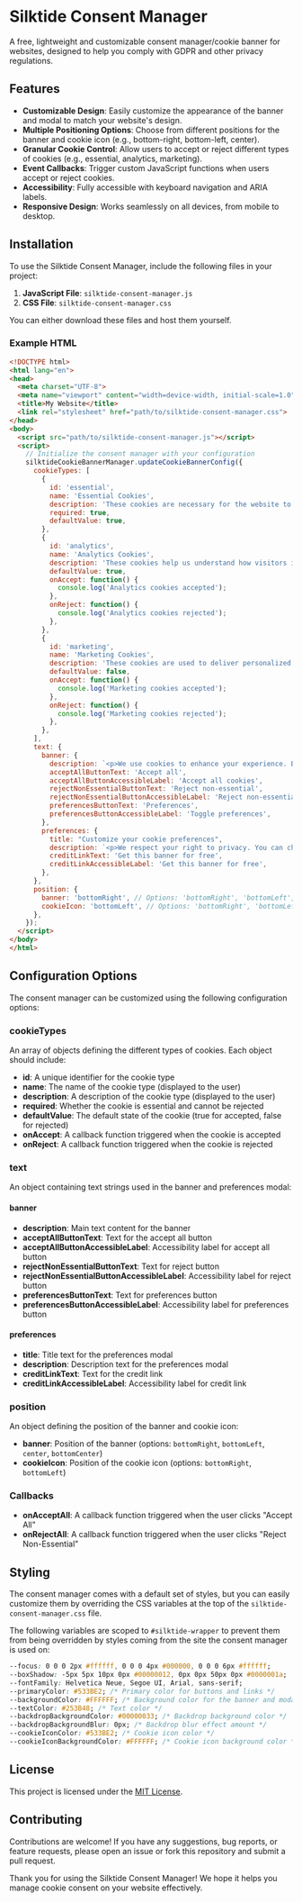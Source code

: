# Silktide Consent Manager

A free, lightweight and customizable consent manager/cookie banner for websites, designed to help you comply with GDPR and other privacy regulations.

## Features

- **Customizable Design**: Easily customize the appearance of the banner and modal to match your website's design.
- **Multiple Positioning Options**: Choose from different positions for the banner and cookie icon (e.g., bottom-right, bottom-left, center).
- **Granular Cookie Control**: Allow users to accept or reject different types of cookies (e.g., essential, analytics, marketing).
- **Event Callbacks**: Trigger custom JavaScript functions when users accept or reject cookies.
- **Accessibility**: Fully accessible with keyboard navigation and ARIA labels.
- **Responsive Design**: Works seamlessly on all devices, from mobile to desktop.

## Installation

To use the Silktide Consent Manager, include the following files in your project:

1. **JavaScript File**: `silktide-consent-manager.js`
2. **CSS File**: `silktide-consent-manager.css`

You can either download these files and host them yourself.

### Example HTML

```html
<!DOCTYPE html>
<html lang="en">
<head>
  <meta charset="UTF-8">
  <meta name="viewport" content="width=device-width, initial-scale=1.0">
  <title>My Website</title>
  <link rel="stylesheet" href="path/to/silktide-consent-manager.css">
</head>
<body>
  <script src="path/to/silktide-consent-manager.js"></script>
  <script>
    // Initialize the consent manager with your configuration
    silktideCookieBannerManager.updateCookieBannerConfig({
      cookieTypes: [
        {
          id: 'essential',
          name: 'Essential Cookies',
          description: 'These cookies are necessary for the website to function and cannot be switched off.',
          required: true,
          defaultValue: true,
        },
        {
          id: 'analytics',
          name: 'Analytics Cookies',
          description: 'These cookies help us understand how visitors interact with the website.',
          defaultValue: true,
          onAccept: function() {
            console.log('Analytics cookies accepted');
          },
          onReject: function() {
            console.log('Analytics cookies rejected');
          },
        },
        {
          id: 'marketing',
          name: 'Marketing Cookies',
          description: 'These cookies are used to deliver personalized ads.',
          defaultValue: false,
          onAccept: function() {
            console.log('Marketing cookies accepted');
          },
          onReject: function() {
            console.log('Marketing cookies rejected');
          },
        },
      ],
      text: {
        banner: {
          description: `<p>We use cookies to enhance your experience. By continuing to visit this site, you agree to our use of cookies.</p>`,
          acceptAllButtonText: 'Accept all',
          acceptAllButtonAccessibleLabel: 'Accept all cookies',
          rejectNonEssentialButtonText: 'Reject non-essential',
          rejectNonEssentialButtonAccessibleLabel: 'Reject non-essential',
          preferencesButtonText: 'Preferences',
          preferencesButtonAccessibleLabel: 'Toggle preferences',
        },
        preferences: {
          title: "Customize your cookie preferences",
          description: `<p>We respect your right to privacy. You can choose not to allow some types of cookies. Your cookie preferences will apply across our website.</p>`,
          creditLinkText: 'Get this banner for free',
          creditLinkAccessibleLabel: 'Get this banner for free',
        },
      },
      position: {
        banner: 'bottomRight', // Options: 'bottomRight', 'bottomLeft', 'center', 'bottomCenter'
        cookieIcon: 'bottomLeft', // Options: 'bottomRight', 'bottomLeft'
      },
    });
  </script>
</body>
</html>
```

## Configuration Options

The consent manager can be customized using the following configuration options:

### cookieTypes

An array of objects defining the different types of cookies. Each object should include:

- **id**: A unique identifier for the cookie type
- **name**: The name of the cookie type (displayed to the user)
- **description**: A description of the cookie type (displayed to the user)
- **required**: Whether the cookie is essential and cannot be rejected
- **defaultValue**: The default state of the cookie (true for accepted, false for rejected)
- **onAccept**: A callback function triggered when the cookie is accepted
- **onReject**: A callback function triggered when the cookie is rejected

### text

An object containing text strings used in the banner and preferences modal:

#### banner
- **description**: Main text content for the banner
- **acceptAllButtonText**: Text for the accept all button
- **acceptAllButtonAccessibleLabel**: Accessibility label for accept all button
- **rejectNonEssentialButtonText**: Text for reject button
- **rejectNonEssentialButtonAccessibleLabel**: Accessibility label for reject button
- **preferencesButtonText**: Text for preferences button
- **preferencesButtonAccessibleLabel**: Accessibility label for preferences button

#### preferences
- **title**: Title text for the preferences modal
- **description**: Description text for the preferences modal
- **creditLinkText**: Text for the credit link
- **creditLinkAccessibleLabel**: Accessibility label for credit link

### position

An object defining the position of the banner and cookie icon:

- **banner**: Position of the banner (options: `bottomRight`, `bottomLeft`, `center`, `bottomCenter`)
- **cookieIcon**: Position of the cookie icon (options: `bottomRight`, `bottomLeft`)

### Callbacks

- **onAcceptAll**: A callback function triggered when the user clicks "Accept All"
- **onRejectAll**: A callback function triggered when the user clicks "Reject Non-Essential"


## Styling
The consent manager comes with a default set of styles, but you can easily customize them by overriding the CSS variables at the top of the `silktide-consent-manager.css` file.

The following variables are scoped to `#silktide-wrapper` to prevent them from being overridden by styles coming from the site the consent manager is used on:

```css
--focus: 0 0 0 2px #ffffff, 0 0 0 4px #000000, 0 0 0 6px #ffffff;
--boxShadow: -5px 5px 10px 0px #00000012, 0px 0px 50px 0px #0000001a;
--fontFamily: Helvetica Neue, Segoe UI, Arial, sans-serif;
--primaryColor: #533BE2; /* Primary color for buttons and links */
--backgroundColor: #FFFFFF; /* Background color for the banner and modal */
--textColor: #253B48; /* Text color */
--backdropBackgroundColor: #00000033; /* Backdrop background color */
--backdropBackgroundBlur: 0px; /* Backdrop blur effect amount */
--cookieIconColor: #533BE2; /* Cookie icon color */
--cookieIconBackgroundColor: #FFFFFF; /* Cookie icon background color */
```

## License
This project is licensed under the [MIT License](./LICENSE).

## Contributing
Contributions are welcome! If you have any suggestions, bug reports, or feature requests, please open an issue or fork this repository and submit a pull request.

Thank you for using the Silktide Consent Manager! We hope it helps you manage cookie consent on your website effectively.
